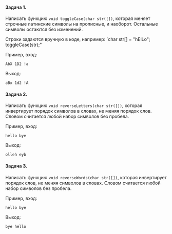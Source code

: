 #### Задача 1.
Написать функцию `void toggleCase(char str([])`, которая меняет строчные латинские символы на прописные, и наоборот. Остальные символы остаются без изменений.

Строки задаются вручную в коде, например: `char str[] = "hElLo"; toggleCase(str);"

Пример, вход:

`AbX 1D2 !a`

Выход:

`aBx 1d2 !A`

#### Задача 2.
Написать функцию `void reverseLetters(char str([])`, которая инвертирует порядок символов в словах, не меняя порядок слов. Словом считается любой набор символов без пробела.

Пример, вход:

`hello bye`

Выход:

`olleh eyb`

#### Задача 3.
Написать функцию `void reverseWords(char str([])`, которая инвертирует порядок слов, не меняя символов в словах. Словом считается любой набор символов без пробела.

Пример, вход:

`hello bye`

Выход:

`bye hello`
